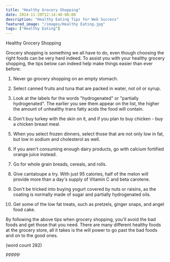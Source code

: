 ```yaml
---
title: "Healthy Grocery Shopping"
date: 2024-11-20T12:14:48-08:00
description: "Healthy Eating Tips for Web Success"
featured_image: "/images/Healthy Eating.jpg"
tags: ["Healthy Eating"]
---
```


Healthy Grocery Shopping

Grocery shopping is something we all have to do, even
though choosing the right foods can be very hard 
indeed.  To assist you with your healthy grocery
shopping, the tips below can indeed help make things
easier than ever before:

1.  Never go grocery shopping on an empty stomach.

2.  Select canned fruits and tuna that are packed in
water, not oil or syrup.

3.  Look at the labels for the words "hydrogenated"
or "partially hydrogenated".  The earlier you see
them appear on the list, the higher the amount of
unhealthy trans fatty acids the food will contain.

4.  Don't buy turkey with the skin on it, and if 
you plan to buy chicken - buy a chicken breast
meal.

5.  When you select frozen dinners, select those 
that are not only low in fat, but low in sodium
and cholesterol as well.

6.  If you aren't consuming enough dairy products,
go with calcium fortified orange juice instead.

7.  Go for whole grain breads, cereals, and rolls.

8.  Give cantaloupe a try.  With just 95 calories,
half of the melon will provide more than a day's
supply of Vitamin C and beta carotene.

9.  Don't be tricked into buying yogurt covered 
by nuts or raisins, as the coating is normally
made of sugar and partially hydrogenated oils.

10.  Get some of the low fat treats, such as 
pretzels, ginger snaps, and angel food cake.

By following the above tips when grocery shopping,
you'll avoid the bad foods and get those that you
need.  There are many different healthy foods at
the grocery store, all it takes is the will power
to go past the bad foods and on to the good ones.

(word count 282)

PPPPP
